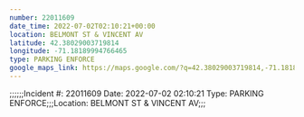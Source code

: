 ```yaml
---
number: 22011609
date_time: 2022-07-02T02:10:21+00:00
location: BELMONT ST & VINCENT AV
latitude: 42.38029003719814
longitude: -71.18189994766465
type: PARKING ENFORCE
google_maps_link: https://maps.google.com/?q=42.38029003719814,-71.18189994766465
---
```


;;;;;;Incident #: 22011609  Date: 2022-07-02 02:10:21   Type: PARKING ENFORCE;;;Location: BELMONT ST & VINCENT AV;;;
